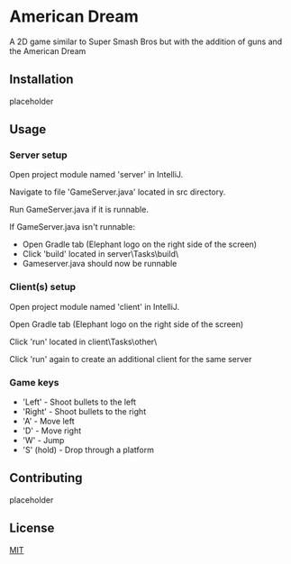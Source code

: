 # American Dream

A 2D game similar to Super Smash Bros but with the addition of guns and the American Dream

## Installation

placeholder

## Usage

### Server setup

Open project module named 'server' in IntelliJ.

Navigate to file 'GameServer.java' located in src directory.

Run GameServer.java if it is runnable.

If GameServer.java isn't runnable:
* Open Gradle tab (Elephant logo on the right side of the screen)
* Click 'build' located in server\Tasks\build\
* Gameserver.java should now be runnable

### Client(s) setup

Open project module named 'client' in IntelliJ.

Open Gradle tab (Elephant logo on the right side of the screen)

Click 'run' located in client\Tasks\other\

Click 'run' again to create an additional client for the same server

### Game keys

* 'Left' - Shoot bullets to the left
* 'Right' - Shoot bullets to the right
* 'A' - Move left
* 'D' - Move right
* 'W' - Jump
* 'S' (hold) - Drop through a platform

## Contributing

placeholder

## License

[MIT](https://choosealicense.com/licenses/mit/)